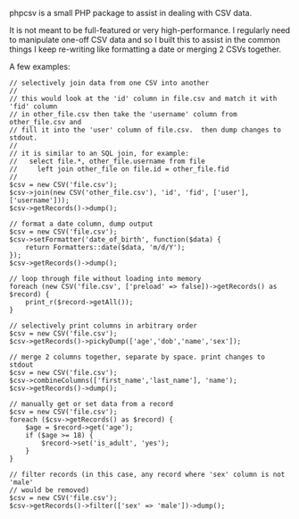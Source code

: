 phpcsv is a small PHP package to assist in dealing with CSV data.

It is not meant to be full-featured or very high-performance.  I regularly need
to manipulate one-off CSV data and so I built this to assist in the common
things I keep re-writing like formatting a date or merging 2 CSVs together.

A few examples:

```
// selectively join data from one CSV into another
//
// this would look at the 'id' column in file.csv and match it with 'fid' column
// in other_file.csv then take the 'username' column from other_file.csv and
// fill it into the 'user' column of file.csv.  then dump changes to stdout.
//
// it is similar to an SQL join, for example:
//   select file.*, other_file.username from file
//     left join other_file on file.id = other_file.fid
//
$csv = new CSV('file.csv');
$csv->join(new CSV('other_file.csv'), 'id', 'fid', ['user'], ['username']));
$csv->getRecords()->dump();
```

```
// format a date column, dump output
$csv = new CSV('file.csv');
$csv->setFormatter('date_of_birth', function($data) {
    return Formatters::date($data, 'm/d/Y');
});
$csv->getRecords()->dump();
```

```
// loop through file without loading into memory
foreach (new CSV('file.csv', ['preload' => false])->getRecords() as $record) {
    print_r($record->getAll());
}
```

```
// selectively print columns in arbitrary order
$csv = new CSV('file.csv');
$csv->getRecords()->pickyDump(['age','dob','name','sex']);
```

```
// merge 2 columns together, separate by space. print changes to stdout
$csv = new CSV('file.csv');
$csv->combineColumns(['first_name','last_name'], 'name');
$csv->getRecords()->dump();
```

```
// manually get or set data from a record
$csv = new CSV('file.csv');
foreach ($csv->getRecords() as $record) {
    $age = $record->get('age');
    if ($age >= 18) {
        $record->set('is_adult', 'yes');
    }
}
```

```
// filter records (in this case, any record where 'sex' column is not 'male'
// would be removed)
$csv = new CSV('file.csv');
$csv->getRecords()->filter(['sex' => 'male'])->dump();
```

